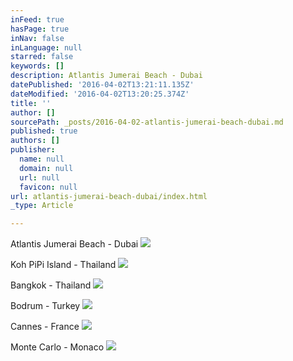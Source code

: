 ```yaml
---
inFeed: true
hasPage: true
inNav: false
inLanguage: null
starred: false
keywords: []
description: Atlantis Jumerai Beach - Dubai
datePublished: '2016-04-02T13:21:11.135Z'
dateModified: '2016-04-02T13:20:25.374Z'
title: ''
author: []
sourcePath: _posts/2016-04-02-atlantis-jumerai-beach-dubai.md
published: true
authors: []
publisher:
  name: null
  domain: null
  url: null
  favicon: null
url: atlantis-jumerai-beach-dubai/index.html
_type: Article

---
```

Atlantis Jumerai Beach - Dubai
![](https://the-grid-user-content.s3-us-west-2.amazonaws.com/11a2f7b5-aefd-4e41-ba6e-b44a3dfdfc3e.jpg)

Koh PiPi Island - Thailand
![](https://the-grid-user-content.s3-us-west-2.amazonaws.com/dabb78fb-6799-4fea-88a9-d3061d168a85.jpg)

Bangkok - Thailand
![](https://the-grid-user-content.s3-us-west-2.amazonaws.com/b7fd0f17-7d8d-4d81-b39b-cdb45068923e.jpg)

Bodrum - Turkey
![](https://the-grid-user-content.s3-us-west-2.amazonaws.com/4b649f67-76d4-45d7-909d-0f332d4ade19.jpg)

Cannes - France
![](https://the-grid-user-content.s3-us-west-2.amazonaws.com/5f1b085b-5e31-4af6-b4ca-64cb100b9cc8.jpg)

Monte Carlo - Monaco
![](https://the-grid-user-content.s3-us-west-2.amazonaws.com/3dd4b5fc-768a-40bb-872f-87b735f33b8d.jpg)